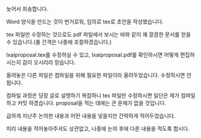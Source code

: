 늦어서 죄송합니다.

Word 양식을 만드는 것이 번거로워, 임의로 tex로 초안을 작성했습니다.

tex 파일만 수정하는 것으로도 pdf 파일에서 보시는 바와 같이 꽤 깔끔한 문서를 얻을 수 있습니다.(줄 간격은 나중에 조절하겠습니다.)

lxaiproposal.tex를 수정하실 수 있고, lxaiproposal.pdf를 확인하시면 어떻게 편집하시는지 감이 오시리라 믿습니다.

올려놓은 다른 파일은 컴파일을 위해 필요한 파일이라 올려두었습니다. 수정하시면 안 됩니다.

컴파일 과정은 당장 글로 설명하기 복잡하니 tex 파일만 수정하시면 일단은 제가 컴파일하고 커밋 하겠습니다. proposal을 적는 데에는 큰 문제가 없을 것입니다.

급하게 지난주 논의한 내용과 어떤 내용을 넣을지만 간략하게 적어두었습니다.

미리 내용을 적어놓아주셔도 상관없고, 나중에 논의 후에 다른 내용을 적도록 합시다.

